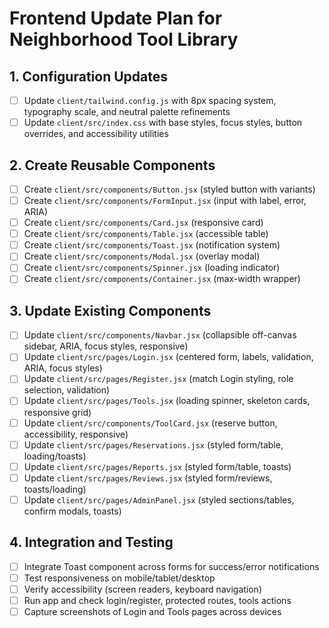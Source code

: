 # Frontend Update Plan for Neighborhood Tool Library

## 1. Configuration Updates
- [ ] Update `client/tailwind.config.js` with 8px spacing system, typography scale, and neutral palette refinements
- [ ] Update `client/src/index.css` with base styles, focus styles, button overrides, and accessibility utilities

## 2. Create Reusable Components
- [ ] Create `client/src/components/Button.jsx` (styled button with variants)
- [ ] Create `client/src/components/FormInput.jsx` (input with label, error, ARIA)
- [ ] Create `client/src/components/Card.jsx` (responsive card)
- [ ] Create `client/src/components/Table.jsx` (accessible table)
- [ ] Create `client/src/components/Toast.jsx` (notification system)
- [ ] Create `client/src/components/Modal.jsx` (overlay modal)
- [ ] Create `client/src/components/Spinner.jsx` (loading indicator)
- [ ] Create `client/src/components/Container.jsx` (max-width wrapper)

## 3. Update Existing Components
- [ ] Update `client/src/components/Navbar.jsx` (collapsible off-canvas sidebar, ARIA, focus styles, responsive)
- [ ] Update `client/src/pages/Login.jsx` (centered form, labels, validation, ARIA, focus styles)
- [ ] Update `client/src/pages/Register.jsx` (match Login styling, role selection, validation)
- [ ] Update `client/src/pages/Tools.jsx` (loading spinner, skeleton cards, responsive grid)
- [ ] Update `client/src/components/ToolCard.jsx` (reserve button, accessibility, responsive)
- [ ] Update `client/src/pages/Reservations.jsx` (styled form/table, loading/toasts)
- [ ] Update `client/src/pages/Reports.jsx` (styled form/table, toasts)
- [ ] Update `client/src/pages/Reviews.jsx` (styled form/reviews, toasts/loading)
- [ ] Update `client/src/pages/AdminPanel.jsx` (styled sections/tables, confirm modals, toasts)

## 4. Integration and Testing
- [ ] Integrate Toast component across forms for success/error notifications
- [ ] Test responsiveness on mobile/tablet/desktop
- [ ] Verify accessibility (screen readers, keyboard navigation)
- [ ] Run app and check login/register, protected routes, tools actions
- [ ] Capture screenshots of Login and Tools pages across devices
